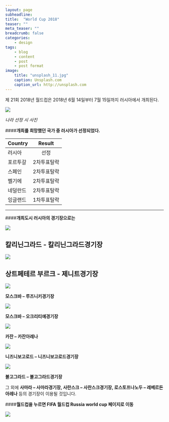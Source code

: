 ```yaml
---
layout: page
subheadline: 
title:  "World Cup 2018"
teaser: ""
meta_teaser: ""
breadcrumb: false
categories:
    - design
tags:
    - blog
    - content
    - post
    - post format
image:
    title: "unsplash_11.jpg"
    caption: Unsplash.com
    caption_url: http://unsplash.com
---
```


제 21회 2018년 월드컵은 2018년 6월 14일부터 7월 15일까지 러시아에서 개최된다.


![](http://upload.wikimedia.org/wikipedia/commons/d/df/Russia_2018_World_Cup.jpeg)

*나라 선정 시 사진*





####**개최를 희망했던 국가 중 러시아가 선정되었다.**

|Country        | Result        | 
| ------------- |:-------------:|
| 러시아        | 선정          | 
| 포르투갈      | 2차투표탈락   |
| 스페인        | 2차투표탈락   |    
| 벨기에        | 2차투표탈락   | 
| 네덜란드      | 2차투표탈락   |
| 잉글랜드      | 1차투표탈락   |   
------







####**개최도시 러시아의 경기장으로는**

![](http://upload.wikimedia.org/wikipedia/commons/thumb/8/84/Stadium_Baltika_%28Kaliningrad%29_field.jpg/200px-Stadium_Baltika_%28Kaliningrad%29_field.jpg)

**칼리닌그라드 - 칼리닌그라드경기장**
------



![](http://upload.wikimedia.org/wikipedia/commons/thumb/a/a2/Zenit_stadium_%28December_2014%29.jpg/200px-Zenit_stadium_%28December_2014%29.jpg)

**상트페테르 부르크 - 제니트경기장**
------


![](http://upload.wikimedia.org/wikipedia/commons/thumb/6/6f/Moscow_%E2%80%94_Luzhniki_Stadium.jpg/200px-Moscow_%E2%80%94_Luzhniki_Stadium.jpg)

**모스크바 – 루즈니키경기장**


![](http://upload.wikimedia.org/wikipedia/commons/thumb/f/fb/Spartak_stadium_%28Otkrytiye_Arena%29%2C_23_August_2014.JPG/200px-Spartak_stadium_%28Otkrytiye_Arena%29%2C_23_August_2014.JPG)

**모스크바 – 오크리티예경기장**



![](http://upload.wikimedia.org/wikipedia/commons/thumb/7/75/RubinKazanNewStadium.png/200px-RubinKazanNewStadium.png)

**카잔 – 카잔아레나**


![](http://upload.wikimedia.org/wikipedia/commons/thumb/8/83/Nizhny_Novgorod._Model_of_Strelka_Side_in_future.jpg/200px-Nizhny_Novgorod._Model_of_Strelka_Side_in_future.jpg)

**니즈니보고로드 – 니즈니보고로드경기장**



![](http://upload.wikimedia.org/wikipedia/commons/thumb/a/a6/Central_Stadium_%28Volgograd%29.jpg/200px-Central_Stadium_%28Volgograd%29.jpg)

**볼고그라드 – 볼고그라드경기장**




그 외에 **사마라 – 사마라경기장, 사란스크 – 사란스크경기장, 로스토프나노두 – 레베르돈아레나** 등의 경기장이 이용될 것입니다.




####**월드컵을 누르면 FIFA 월드컵 Russia world cup 페이지로 이동**

[![](http://upload.wikimedia.org/wikipedia/en/f/f7/FIFA_World_Cup_2018_Logo.png)](http://www.fifa.com/worldcup/index.html)

